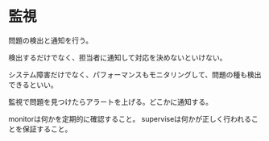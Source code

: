 # 監視

問題の検出と通知を行う。

検出するだけでなく、担当者に通知して対応を決めないといけない。

システム障害だけでなく、パフォーマンスもモニタリングして、問題の種も検出できるといい。

監視で問題を見つけたらアラートを上げる。どこかに通知する。

monitorは何かを定期的に確認すること。
superviseは何かが正しく行われることを保証すること。
